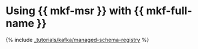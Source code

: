 # Using {{ mkf-msr }} with {{ mkf-full-name }}

{% include [_tutorials/kafka/managed-schema-registry](../../_tutorials/kafka/kafka-managed-schema-registry.md) %}
